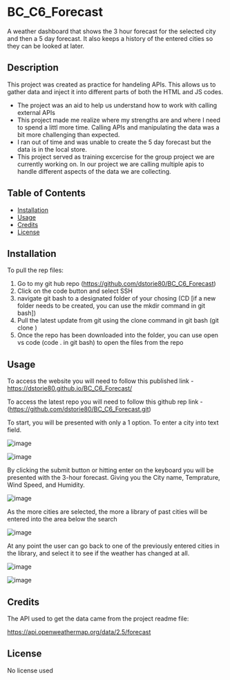 # BC_C6_Forecast
A weather dashboard that shows the 3 hour forecast for the selected city and then a 5 day forecast. It also keeps a history of the entered cities so they can be looked at later.

## Description

This project was created as practice for handeling APIs.  This allows us to gather data and inject it into different parts of both the HTML and JS codes.

- The project was an aid to help us understand how to work with calling external APIs
- This project made me realize where my strengths are and where I need to spend a littl more time.  Calling APIs and manipulating the data was a bit more challenging than expected. 
- I ran out of time and was unable to create the 5 day forecast but the data is in the local store.  
- This project served as training excercise for the group project we are currently working on.  In our project we are calling multiple apis to handle different aspects of the data we are collecting. 


## Table of Contents 

- [Installation](#installation)
- [Usage](#usage)
- [Credits](#credits)
- [License](#license)

## Installation

To pull the rep files:
1. Go to my git hub repo (https://github.com/dstorie80/BC_C6_Forecast)
2. Click on the code button and select SSH
3. navigate git bash to a designated folder of your chosing (CD <filepath/> [if a new folder needs to be created, you can use the mkdir command in git bash])
4. Pull the latest update from git using the clone command in git bash (git clone <repo url>)
5. Once the repo has been downloaded into the folder, you can use open vs code (code . in git bash) to open the files from the repo



## Usage

To access the website you will need to follow this published link - https://dstorie80.github.io/BC_C6_Forecast/

To access the latest repo you will need to follow this github rep link - (https://github.com/dstorie80/BC_C6_Forecast.git)

To start, you will be presented with only a 1 option.  To enter a city into text field. 

![image](https://github.com/dstorie80/BC_C6_Forecast/assets/149905416/b60f714c-97a9-4a77-8c52-e225cfaddff9)

![image](https://github.com/dstorie80/BC_C6_Forecast/assets/149905416/b3754a77-ad98-4e8e-b16d-f0ea25006db0)

By clicking the submit button or hitting enter on the keyboard you will be presented with the 3-hour forecast.  Giving you the City name, Temprature, Wind Speed, and Humidity.

![image](https://github.com/dstorie80/BC_C6_Forecast/assets/149905416/bb7f4067-80fa-4dcd-a8f3-256c7e4af0ee)

As the more cities are selected, the more a library of past cities will be entered into the area below the search

![image](https://github.com/dstorie80/BC_C6_Forecast/assets/149905416/3db6ad54-8335-4ad6-b368-996ea3c6858b)

At any point the user can go back to one of the previously entered cities in the library, and select it to see if the weather has changed at all.

![image](https://github.com/dstorie80/BC_C6_Forecast/assets/149905416/770f9253-cdbc-4729-a87d-7a49f915a97c)

![image](https://github.com/dstorie80/BC_C6_Forecast/assets/149905416/ef0e575d-fd05-4703-8ad4-de97e99caef3)








## Credits

The API used to get the data came from the project readme file:

https://api.openweathermap.org/data/2.5/forecast



## License

No license used 
